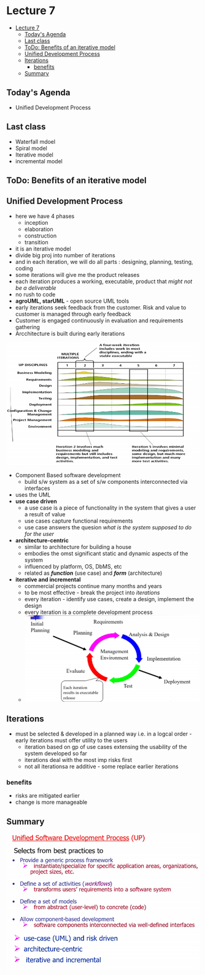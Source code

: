 # Lecture 7

- [Lecture 7](#lecture-7)
  - [Today's Agenda](#todays-agenda)
  - [Last class](#last-class)
  - [ToDo: Benefits of an iterative model](#todo-benefits-of-an-iterative-model)
  - [Unified Development Process](#unified-development-process)
  - [Iterations](#iterations)
    - [benefits](#benefits)
  - [Summary](#summary)

## Today's Agenda

- Unified Development Process

## Last class

- Waterfall mdoel
- Spiral model
- Iterative model
- incremental model

## ToDo: Benefits of an iterative model

## Unified Development Process

- here we have 4 phases
  - inception
  - elaboration
  - construction
  - transition
- it is an iterative model
- divide big proj into number of iterations
- and in each iteration, we will do all parts : designing, planning, testing, coding
- some iterations will give me the product releases
- each iteration produces a working, executable, product that *might not be a deliverable*
- no rush to code
- **agroUML, starUML** - open source UML tools
- early iterations seek feedback from the customer. Risk and value to customer is managed through early feedback
- Customer is engaged continuously in evaluation and requirements gathering
- Arcchitecture is built during early iterations

![udp](udp1.png)

- Component Based software development
  - build s/w system as a set of s/w components interconnected via interfaces
- uses the UML
- **use case driven**
  - a use case is a piece of functionality in the system that gives a user a result of value
  - use cases capture functional requirements
  - use case answers the quesion *what is the system supposed to do for the user*
- **architecture-centric**
  - similar to architecture for building a house
  - embodies the omst significant static and dynamic aspects of the system
  - influenced by platform, OS, DbMS, etc
  - related as ***function*** (use case) and ***form*** (architecture)
- **iterative and incremental**
  - commercial projects continue many months and years
  - to be most effective - break the project into *iterations*
  - every iteration - identify use cases, create a design, implement the design
  - every iteration is a complete development process
  - ![iter](itermodel.png)

## Iterations

- must be selected & developed in a planned way i.e. in a logcal order - early iterations must offer utility to the users
  - iteration based on gp of use cases extensing the usability of the system developed so far
  - iterations deal with the most imp risks first
  - not all iterationsa re additive - some replace earlier iterations

### benefits

- risks are mitigated earlier
- change is more manageable

## Summary

![usdp](usdp.png)